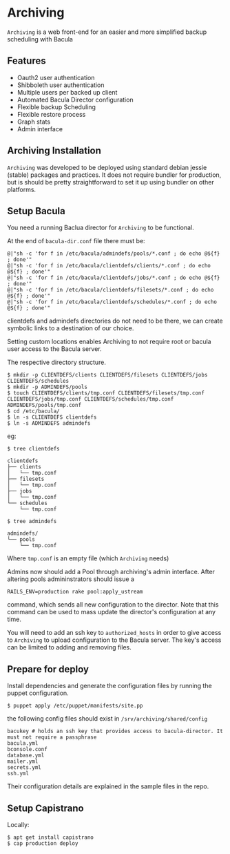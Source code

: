 # Archiving

`Archiving` is a web front-end for an easier and more simplified backup scheduling with Bacula

## Features

* Oauth2 user authentication
* Shibboleth user authentication
* Multiple users per backed up client
* Automated Bacula Director configuration
* Flexible backup Scheduling
* Flexible restore process
* Graph stats
* Admin interface

## Archiving Installation

`Archiving` was developed to be deployed using standard debian jessie (stable) packages and
practices. It does not require bundler for production, but is should be pretty
straightforward to set it up using bundler on other platforms.

## Setup Bacula

You need a running Baclua director for `Archiving` to be functional.

At the end of `bacula-dir.conf` file there must be:

```
@|"sh -c 'for f in /etc/bacula/admindefs/pools/*.conf ; do echo @${f} ; done'"
@|"sh -c 'for f in /etc/bacula/clientdefs/clients/*.conf ; do echo @${f} ; done'"
@|"sh -c 'for f in /etc/bacula/clientdefs/jobs/*.conf ; do echo @${f} ; done'"
@|"sh -c 'for f in /etc/bacula/clientdefs/filesets/*.conf ; do echo @${f} ; done'"
@|"sh -c 'for f in /etc/bacula/clientdefs/schedules/*.conf ; do echo @${f} ; done'"
```

clientdefs and admindefs directories do not need to be there, we can create symbolic links to a
destination of our choice.

Setting custom locations enables Archiving to not require root or bacula user access to the Bacula
server.

The respective directory structure.

```
$ mkdir -p CLIENTDEFS/clients CLIENTDEFS/filesets CLIENTDEFS/jobs CLIENTDEFS/schedules
$ mkdir -p ADMINDEFS/pools
$ touch CLIENTDEFS/clients/tmp.conf CLIENTDEFS/filesets/tmp.conf CLIENTDEFS/jobs/tmp.conf CLIENTDEFS/schedules/tmp.conf ADMINDEFS/pools/tmp.conf
$ cd /etc/bacula/
$ ln -s CLIENTDEFS clientdefs
$ ln -s ADMINDEFS admindefs
```

eg:

```
$ tree clientdefs

clientdefs
├── clients
│   └── tmp.conf
├── filesets
│   └── tmp.conf
├── jobs
│   └── tmp.conf
└── schedules
    └── tmp.conf

$ tree admindefs

admindefs/
└── pools
    └── tmp.conf

```
Where `tmp.conf` is an empty file (which `Archiving` needs)

Admins now should add a Pool through archiving's admin interface. After altering pools
admininstrators should issue a

`RAILS_ENV=production rake pool:apply_ustream`

command, which sends all new configuration to the director.
Note that this command can be used to mass update the director's configuration at any time.

You will need to add an ssh key to `authorized_hosts` in order to give access to `Archiving` to
upload configuration to the Bacula server. The key's access can be limited to adding and removing
files.

## Prepare for deploy

Install dependencies and generate the configuration files by running the puppet configuration.

```
$ puppet apply /etc/puppet/manifests/site.pp
```

the following config files should exist in `/srv/archiving/shared/config`

```
bacukey # holds an ssh key that provides access to bacula-director. It must not require a passphrase
bacula.yml
bconsole.conf
database.yml
mailer.yml
secrets.yml
ssh.yml
```

Their configuration details are explained in the sample files in the repo.

## Setup Capistrano

Locally:

```
$ apt get install capistrano
$ cap production deploy

```
